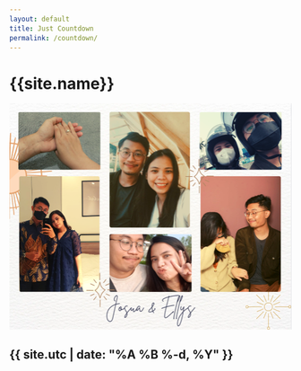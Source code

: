```yaml
---
layout: default
title: Just Countdown
permalink: /countdown/
---
```



<script type="text/javascript" src="/scripts/jquery-1.11.3.min.js"></script>
<script type="text/javascript" src="/scripts/jquery.countdown.min.js"></script>
<link rel="stylesheet" href="/assets/css/jquery.countdown.css">
<link rel="stylesheet" href="/assets/css/style.css">

<h1 class="background-highlight">{{site.name}}</h1>
<a href="{{site.externalLink}}"><img src="/assets/img/countdown.png" /></a>

<div id="defaultCountdown"></div>

<h2 class="background-highlight">{{ site.utc | date: "%A %B %-d, %Y" }}</h2>

<script type="text/javascript">
  	$(function () {
        var dday = new Date();
        dday = new Date("{{site.utc}}");
        $('#defaultCountdown').countdown({until: dday});
        $('#year').text(dday.getFullYear());
    });
</script>